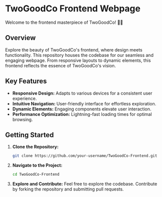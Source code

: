 # TwoGoodCo Frontend Webpage

Welcome to the frontend masterpiece of TwoGoodCo! 🚀🌐

## Overview

Explore the beauty of TwoGoodCo's frontend, where design meets functionality. This repository houses the codebase for our seamless and engaging webpage. From responsive layouts to dynamic elements, this frontend reflects the essence of TwoGoodCo's vision.

## Key Features

- **Responsive Design:** Adapts to various devices for a consistent user experience.
- **Intuitive Navigation:** User-friendly interface for effortless exploration.
- **Dynamic Elements:** Engaging components elevate user interaction.
- **Performance Optimization:** Lightning-fast loading times for optimal browsing.

## Getting Started

1. **Clone the Repository:**
   ```bash
   git clone https://github.com/your-username/TwoGoodCo-Frontend.git
2. **Navigate to the Project:**
    ```bash
    cd TwoGoodCo-Frontend
3. **Explore and Contribute:**
Feel free to explore the codebase.
Contribute by forking the repository and submitting pull requests.
